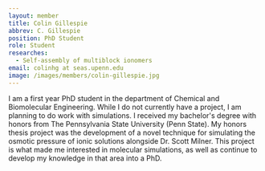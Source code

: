 ```yaml
---
layout: member
title: Colin Gillespie
abbrev: C. Gillespie
position: PhD Student
role: Student
researches:
  - Self-assembly of multiblock ionomers
email: colinhg at seas.upenn.edu
image: /images/members/colin-gillespie.jpg
---
```


I am a first year PhD student in the department of Chemical and Biomolecular Engineering. While I do not currently have a project, I am planning to do work with simulations. I received my bachelor's degree with honors from The Pennsylvania State University (Penn State). My honors thesis project was the development of a novel technique for simulating the osmotic pressure of ionic solutions alongside Dr. Scott Milner. This project is what made me interested in molecular simulations, as well as continue to develop my knowledge in that area into a PhD.

